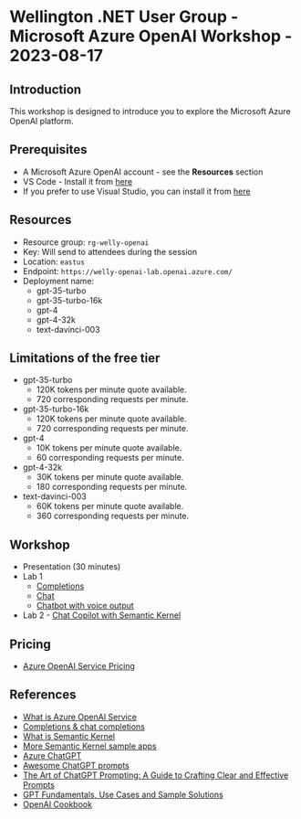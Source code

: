 # Wellington .NET User Group - Microsoft Azure OpenAI Workshop - 2023-08-17

## Introduction

This workshop is designed to introduce you to explore the Microsoft Azure OpenAI platform.

## Prerequisites

* A Microsoft Azure OpenAI account - see the **Resources** section
* VS Code - Install it from [here](https://code.visualstudio.com/)
* If you prefer to use Visual Studio, you can install it from [here](https://visualstudio.microsoft.com/downloads/)

## Resources

* Resource group: `rg-welly-openai`
* Key: Will send to attendees during the session
* Location: `eastus`
* Endpoint: `https://welly-openai-lab.openai.azure.com/`
* Deployment name:
  * gpt-35-turbo
  * gpt-35-turbo-16k
  * gpt-4
  * gpt-4-32k
  * text-davinci-003

## Limitations of the free tier

* gpt-35-turbo
  * 120K tokens per minute quote available.
  * 720 corresponding requests per minute.
* gpt-35-turbo-16k
  * 120K tokens per minute quote available.
  * 720 corresponding requests per minute.
* gpt-4
  * 10K tokens per minute quote available.
  * 60 corresponding requests per minute.
* gpt-4-32k
  * 30K tokens per minute quote available.
  * 180 corresponding requests per minute.
* text-davinci-003
  * 60K tokens per minute quote available.
  * 360 corresponding requests per minute.

## Workshop

* Presentation (30 minutes)
* Lab 1
  * [Completions](https://learn.microsoft.com/en-us/azure/ai-services/openai/quickstart?tabs=command-line&pivots=programming-language-csharp)
  * [Chat](https://learn.microsoft.com/en-us/azure/ai-services/openai/chatgpt-quickstart?tabs=command-line&pivots=programming-language-csharp)
  * [Chatbot with voice output](https://github.com/yanxiaodi/MyCodeSamples/tree/main/Chatbot)
* Lab 2 - [Chat Copilot with Semantic Kernel](https://learn.microsoft.com/en-us/semantic-kernel/chat-copilot/)

## Pricing

* [Azure OpenAI Service Pricing](https://azure.microsoft.com/en-us/pricing/details/cognitive-services/openai-service/)

## References

* [What is Azure OpenAI Service](https://learn.microsoft.com/en-us/azure/ai-services/openai/overview)
* [Completions & chat completions](https://learn.microsoft.com/en-us/azure/ai-services/openai/how-to/chatgpt?pivots=programming-language-chat-completions)
* [What is Semantic Kernel](https://learn.microsoft.com/en-us/semantic-kernel/overview/)
* [More Semantic Kernel sample apps](https://learn.microsoft.com/en-us/semantic-kernel/samples-and-solutions/)
* [Azure ChatGPT](https://github.com/microsoft/azurechatgpt)
* [Awesome ChatGPT prompts](https://github.com/f/awesome-chatgpt-prompts)
* [The Art of ChatGPT Prompting: A Guide to Crafting Clear and Effective Prompts](https://fka.gumroad.com/l/art-of-chatgpt-prompting)
* [GPT Fundamentals, Use Cases and Sample Solutions](https://github.com/Azure/azure-openai-samples)
* [OpenAI Cookbook](https://github.com/openai/openai-cookbook)